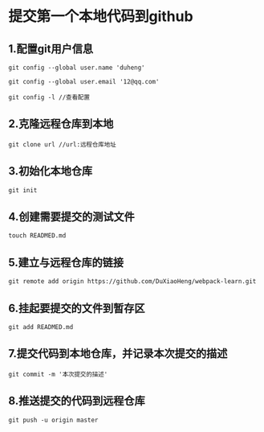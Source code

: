 # 提交第一个本地代码到github

## 1.配置git用户信息

  `git config --global user.name 'duheng'`


  `git config --global user.email '12@qq.com'`

  `git config -l //查看配置`

## 2.克隆远程仓库到本地

  `git clone url //url:远程仓库地址`

## 3.初始化本地仓库

  `git init`

## 4.创建需要提交的测试文件
  
  `touch READMED.md`

## 5.建立与远程仓库的链接

  `git remote add origin https://github.com/DuXiaoHeng/webpack-learn.git` 

## 6.挂起要提交的文件到暂存区

  `git add READMED.md`

## 7.提交代码到本地仓库，并记录本次提交的描述

  `git commit -m '本次提交的描述'`

## 8.推送提交的代码到远程仓库
  
  `git push -u origin master`
